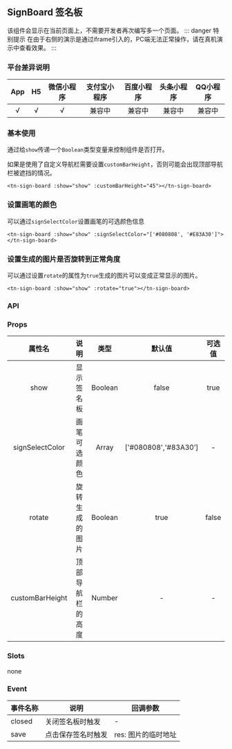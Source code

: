 ## SignBoard 签名板<to-api/>
<demo-model url="/componentsPage/sign-board/sign-board"></demo-model>

该组件会显示在当前页面上，不需要开发者再次编写多一个页面。
::: danger 特别提示
在由于右侧的演示是通过iframe引入的，PC端无法正常操作，请在真机演示中查看效果。
:::


### 平台差异说明

| App | H5 | 微信小程序 | 支付宝小程序 | 百度小程序 | 头条小程序 | QQ小程序 |
|:---:|:--:|:-----:|:------:|:-----:|:-----:|:-----:|
|  √  | √  |   √   |  兼容中   |  兼容中  |  兼容中  |  兼容中  |



### 基本使用

通过给`show`传递一个`Boolean`类型变量来控制组件是否打开。

如果是使用了自定义导航栏需要设置`customBarHeight`，否则可能会出现顶部导航栏被遮挡的情况。

```vue
<tn-sign-board :show="show" :customBarHeight="45"></tn-sign-board>
```



### 设置画笔的颜色

可以通过`signSelectColor`设置画笔的可选颜色信息

```vue
<tn-sign-board :show="show" :signSelectColor="['#080808', '#E83A30']"></tn-sign-board>
```



### 设置生成的图片是否旋转到正常角度

可以通过设置`rotate`的属性为`true`生成的图片可以变成正常显示的图片。

```vue
<tn-sign-board :show="show" :rotate="true"></tn-sign-board>
```



### API

### Props

|       属性名       |    说明    |   类型    |         默认值          |  可选值  |
|:---------------:|:--------:|:-------:|:--------------------:|:-----:|
|      show       |  显示签名板   | Boolean |        false         | true  |
| signSelectColor |  画笔可选颜色  |  Array  | ['#080808','#83A30’] |   -   |
|     rotate      | 旋转生成的图片  | Boolean |         true         | false |
| customBarHeight | 顶部导航栏的高度 | Number  |          -           |   -   |



### Slots

none



### Event

| 事件名称   | 说明        | 回调参数         |
|--------|-----------|--------------|
| closed | 关闭签名板时触发  | -            |
| save   | 点击保存签名时触发 | res: 图片的临时地址 |

